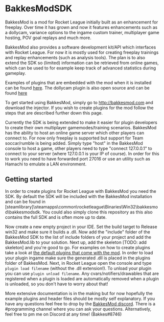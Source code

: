 # BakkesModSDK
BakkesMod is a mod for Rocket League initially built as an enhancement for freeplay. Over time it has grown and now it features enhancements such as a dollycam, variance options to the ingame custom trainer, multiplayer game hosting, POV goal replays and much more.

BakkesMod also provides a software development kit/API which interfaces with Rocket League. For now it is mostly used for creating freeplay trainings and replay enhancements (such as analysis tools). The plan is to also extend the SDK so (limited) information can be retrieved from online games, which can be used to for example keep track of advanced statistics during gameplay.

Examples of plugins that are embedded with the mod when it is installed can be found [here](https://github.com/Bakkes/BakkesMod2-Plugins). The dollycam plugin is also open source and can be found [here](https://github.com/Bakkes/DollyCamPlugin2)

To get started using BakkesMod, simply go to http://bakkesmod.com and download the injector. If you wish to create plugins for the mod follow the steps that are described further down this page.

Currently the SDK is being extended to make it easier for plugin developers to create their own multiplayer gamemodes/training scenarios. BakkesMod has the ability to host an online game server which other players can connect to. For now only freeplay is supported but support for Team soccar/rumble is being added. Simply type "host" in the BakkesMod console to host a game, other players need to type "connect 127.0.0.1" to connect to your server (where 127.0.0.1 is your IP of course). In order for this to work you need to have forwarded port 27016 or use an utility such as Hamachi to emulate a LAN environment.

## Getting started
In order to create plugins for Rocket League with BakkesMod you need the SDK. By default the SDK will be included with the BakkesMod installation and can be found in [steamlibrary]\steamapps\common\rocketleague\Binaries\Win32\bakkesmod\bakkesmodsdk\. You could also simply clone this repository as this also contains the full SDK and is often more up to date.

Now create a new empty project in your IDE. Set the build target to Release win32 and make sure it builds a .dll. Now add the "include" folder of the BakkesMod SDK to the list of include folders of your project and add the BakkesMod.lib to your solution. Next up, add the skeleton [TODO: add skeleton] and you're good to go. For examples on how to create plugins take a look at [the default plugins that come with the mod](https://github.com/Bakkes/BakkesMod2-Plugins). In order to load your plugin ingame make sure the generated .dll is placed in the plugins folder of BakkesMod. Next, in Rocket League open the console and type ```plugin load filename``` (without the .dll extension!). To unload your plugin you can use ```plugin unload filename```. Any cvars/notifiers/drawables that are registered when a plugin is loaded are automatically removed when a plugin is unloaded, so you don't have to worry about that!

More extensive documentation is in the making but for now hopefully the example plugins and header files should be mostly self explanatory. If you have any questions feel free to drop by the [BakkesMod discord](https://discordapp.com/invite/HsM6kAR). There is a #programming channel where you can ask your questions. Alternatively, feel free to pm me on Discord at any time! (Bakkes#8746)
